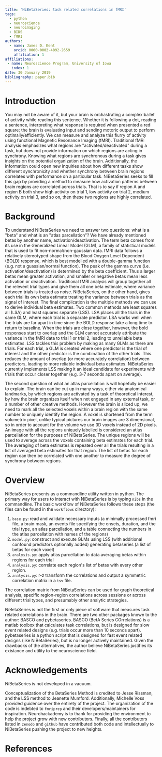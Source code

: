 ```yaml
---
title: 'NiBetaSeries: task related correlations in fMRI'
tags:
  - python
  - neuroscience
  - neuroimaging
  - BIDS
  - fMRI
authors:
  - name: James D. Kent
    orcid: 0000-0002-4892-2659
    affiliation: 1
affiliations:
 - name: Neuroscience Program, University of Iowa
   index: 1
date: 30 January 2019
bibliography: paper.bib
---
```


# Introduction

You may not be aware of it, but your brain is orchastrating a complex ballet of activity while reading this sentence.
Whether it is following a dot, reading a sentence, interpreting what response is required when presented a red square; the brain is evaluating input and sending motoric output to perform optimally/efficiently.
We can measure and analyze this flurry of activity using functional Magnetic Resonance Imaging (fMRI).
Traditional fMRI analysis emphasizes what regions are "activated/deactivated" during a task, but does not provide information on which regions are acting in synchrony.
Knowing what regions are synchronous during a task gives insights on the potential organization of the brain.
Additionally, the information could open new inquiries about how different tasks show different synchronicity and whether synchrony between brain regions correlates with performance on a particular task.
NiBetaSeries seeks to fill this gap by providing a method to measure how activation patterns between brain regions are correlated across trials.
That is to say if region A and region B both show high activity on trial 1, low activity on trial 2, medium activity on trial 3, and so on, then these two regions are highly correlated.

# Background

To understand NiBetaSeries we need to answer two questions: what is a "beta" and what is an "atlas parcellation"?
We have already mentioned betas by another name, activation/deactivation.
The term beta comes from its use in the Generalized Linear Model (GLM), a family of statistical models that is used to fit non-normal/non-gaussian data.
fMRI data follows a relatively stereotyped shape from the Blood Oxygen Level Dependent (BOLD) response, which is best modelled with a double-gamma function (e.g. not a guassian/normal function).
The peak of the gamma curve (i.e. activation/deactivation) is determined by the beta coefficient.
Thus a larger betas mean greater activation, and smaller or negative betas mean less activation or deactivation.
Traditional fMRI analysis will group together all the relevent trial types and give them all one beta estimate, where variance between trials is treated as noise.
NiBetaSeries, on the other hand, gives each trial its own beta estimate treating the variance between trials as the signal of interest.
The final complication is the multiple methods we can use to derive individual beta estimates.
Two common methods are least squares all (LSA) and least squares separate (LSS).
LSA places all the trials in the same GLM, where each trial is a separate predictor.
LSA works well when the trials are far apart in time since the BOLD response take a long time to return to baseline.
When the trials are close together, however, the bold responses start to overlap and the GLM cannot accurately attribute the variance in the fMRI data to trial 1 or trial 2, leading to unreliable beta estimates.
LSS tackles this problem by making as many GLMs as there are trials.
For each trial, a GLM is created where one predictor is the trial of interest and the other predictor is the combination of the other trials.
This reduces the amount of overlap (or more accurately correlation) between predictors, leading to more reliable individual beta estimates.
NiBetaSeries currently implements LSS making it an ideal candidate for experiments with trials that occur closer together (e.g. 3-7 seconds apart on average).

The second question of what an atlas parcellation is will hopefully be easier to explain.
The brain can be cut up in many ways, either via anatomical landmarks, by which regions are activated by a task of theoretical interest, by how the brain organizes itself when not engaged in any external task, or a number of other creative methods.
However the brain is sliced up, we need to mark all the selected voxels within a brain region with the same number to uniquely identify the region.
A voxel is shortened from the term volumetric pixel, unlike typical pictures our brain images are 3 dimensional, so in order to account for the volume we use 3D voxels instead of 2D pixels.
An image with all the regions uniquely labelled is considered an atlas parcellation for the purposes of NiBetaSeries.
The unique regions will be used to average across the voxels containing beta estimates for each trial.
The averaging of beta estimates is repeated over all the trials resulting in a list of averaged beta estimates for that region.
The list of betas for each region can then be correlated with one another to measure the degree of synchrony between regions.

# Overview

NiBetaSeries presents as a commandline utility written in python.
The primary way for users to interact with NiBetaSeries is by typing `nibs` in the commandline.
The basic workflow of NiBetaSeries follows these steps (the files can be found in the `workflows` directory):
1) `base.py`: read and validate necessary inputs (a minimally processed fmri file, a brain mask, an events file specifying the onsets, duration, and the trial type, an atlas parcellation, and a table connecting the numbers in the atlas parcellation with names of the regions)
2) `model.py`: construct and execute GLMs using LSS (with additional confound predictors optionally added) generating betaseries (a list of betas for each voxel)
3) `analysis.py`: apply atlas parcellation to data averaging betas within regions for each trial
4) `analysis.py`: correlate each region's list of betas with every other region.
5) `analysis.py`: r-z transform the correlations and output a symmetric correlation matrix in a `tsv` file.

The correlation matrix from NiBetaSeries can be used for graph theoretical analysis, specific region-region correlations across sessions or across different trial types, and presumably other analytic strategies.

NiBetaSeries is not the first or only piece of software that measures task related correlations in the brain.
There are two other packages known to the author: BASCO and pybetaseries.
BASCO (BetA Series COrrelations) is a matlab toolbox that calculates task correlations, but is designed for slow event related designs (e.g. trials occur more than 10 seconds apart).
pybetaseries is a python script that is designed for fast event related designs (like NiBetaSeries), but is no longer actively maintained.
Given the drawbacks of the alternatives, the author believe NiBetaSeries justifies its existance and utility to the neuroscience field.

# Acknowledgements

NiBetaSeries is not developed in a vacuum.

Conceptualization of the BetaSeries Method is credited to Jesse Rissman,
and the LSS method to Jeanette Mumford.
Additionally, Michelle Voss provided guidence over the entirety of the project.
The organization of the code is indebted to `fmriprep` and their developers/maintainers for inspiration.
Neurohackademy is to thank for providing the environment to help the project grow with new contributors.
Finally, all the contributors listed in `zenodo` and `github` have contributed both code and intellectually to NiBetaSeries pushing the project to new heights.

# References